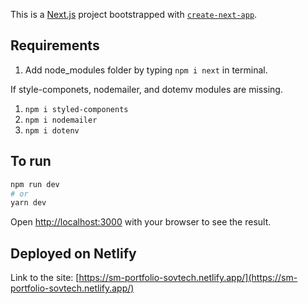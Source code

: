 This is a [Next.js](https://nextjs.org/) project bootstrapped with [`create-next-app`](https://github.com/vercel/next.js/tree/canary/packages/create-next-app).

## Requirements

1. Add node_modules folder by typing `npm i next` in terminal.

If style-componets, nodemailer, and dotemv modules are missing.

1. `npm i styled-components`
2. `npm i nodemailer`
3. `npm i dotenv`

## To run

```bash
npm run dev
# or
yarn dev
```

Open [http://localhost:3000](http://localhost:3000) with your browser to see the result.


## Deployed on Netlify

Link to the site: [https://sm-portfolio-sovtech.netlify.app/](https://sm-portfolio-sovtech.netlify.app/)

